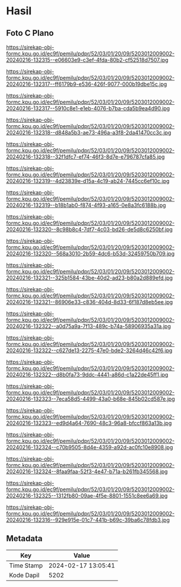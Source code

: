 # Hasil

## Foto C Plano

https://sirekap-obj-formc.kpu.go.id/ec9f/pemilu/pdpr/52/03/01/20/09/5203012009002-20240216-132315--e06603e9-c3ef-4fda-80b2-cf52518d7507.jpg

https://sirekap-obj-formc.kpu.go.id/ec9f/pemilu/pdpr/52/03/01/20/09/5203012009002-20240216-132317--ff6179b9-e536-426f-9077-000b19dbe15c.jpg

https://sirekap-obj-formc.kpu.go.id/ec9f/pemilu/pdpr/52/03/01/20/09/5203012009002-20240216-132317--5910c8e1-e1eb-4076-b7ba-cda5b9ea4d90.jpg

https://sirekap-obj-formc.kpu.go.id/ec9f/pemilu/pdpr/52/03/01/20/09/5203012009002-20240216-132318--d848a5b3-ae73-496a-a3f8-2da41470cc3c.jpg

https://sirekap-obj-formc.kpu.go.id/ec9f/pemilu/pdpr/52/03/01/20/09/5203012009002-20240216-132318--32f1dfc7-ef74-46f3-8d7e-e796787cfa85.jpg

https://sirekap-obj-formc.kpu.go.id/ec9f/pemilu/pdpr/52/03/01/20/09/5203012009002-20240216-132319--4d23839e-d15a-4c19-ab24-7445cc6ef10c.jpg

https://sirekap-obj-formc.kpu.go.id/ec9f/pemilu/pdpr/52/03/01/20/09/5203012009002-20240216-132319--b18b1ab0-f874-4f93-a165-0e8a3fc6188b.jpg

https://sirekap-obj-formc.kpu.go.id/ec9f/pemilu/pdpr/52/03/01/20/09/5203012009002-20240216-132320--8c98b8c4-7df7-4c03-bd26-de5d8c6250bf.jpg

https://sirekap-obj-formc.kpu.go.id/ec9f/pemilu/pdpr/52/03/01/20/09/5203012009002-20240216-132320--568a3010-2b59-4dc6-b53d-32459750b709.jpg

https://sirekap-obj-formc.kpu.go.id/ec9f/pemilu/pdpr/52/03/01/20/09/5203012009002-20240216-132321--325b1584-43be-40d2-ad23-b80a2d889efd.jpg

https://sirekap-obj-formc.kpu.go.id/ec9f/pemilu/pdpr/52/03/01/20/09/5203012009002-20240216-132321--86906e33-c836-404d-8d33-6f187d8eb5ee.jpg

https://sirekap-obj-formc.kpu.go.id/ec9f/pemilu/pdpr/52/03/01/20/09/5203012009002-20240216-132322--a0d75a9a-7f13-489c-b74a-58906935a31a.jpg

https://sirekap-obj-formc.kpu.go.id/ec9f/pemilu/pdpr/52/03/01/20/09/5203012009002-20240216-132322--c627de13-2275-47e0-bde2-3264d46c42f6.jpg

https://sirekap-obj-formc.kpu.go.id/ec9f/pemilu/pdpr/52/03/01/20/09/5203012009002-20240216-132322--d8b0fa73-9ddc-4441-a86d-c1a22de45ff1.jpg

https://sirekap-obj-formc.kpu.go.id/ec9f/pemilu/pdpr/52/03/01/20/09/5203012009002-20240216-132323--7eca58d5-4499-43a0-b68e-845b02cd587e.jpg

https://sirekap-obj-formc.kpu.go.id/ec9f/pemilu/pdpr/52/03/01/20/09/5203012009002-20240216-132323--ed9d4a64-7690-48c3-96a8-bfccf863a13b.jpg

https://sirekap-obj-formc.kpu.go.id/ec9f/pemilu/pdpr/52/03/01/20/09/5203012009002-20240216-132324--c70b9505-8d4e-4359-a92d-ac0fc10e8908.jpg

https://sirekap-obj-formc.kpu.go.id/ec9f/pemilu/pdpr/52/03/01/20/09/5203012009002-20240216-132324--8faa9faa-52f3-4e47-b71a-b261fb345568.jpg

https://sirekap-obj-formc.kpu.go.id/ec9f/pemilu/pdpr/52/03/01/20/09/5203012009002-20240216-132325--1312fb80-09ae-4f5e-8801-1551c8ee6a69.jpg

https://sirekap-obj-formc.kpu.go.id/ec9f/pemilu/pdpr/52/03/01/20/09/5203012009002-20240216-132316--929e915e-01c7-441b-b69c-39ba6c78fdb3.jpg


## Metadata

| Key        | Value               |
| ---------- | ------------------- |
| Time Stamp | 2024-02-17 13:05:41 |
| Kode Dapil | 5202                |



